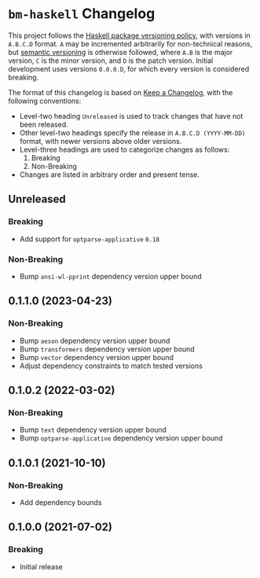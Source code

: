 # `bm-haskell` Changelog

This project follows the [Haskell package versioning policy][PVP], with
versions in `A.B.C.D` format.  `A` may be incremented arbitrarily for
non-technical reasons, but [semantic versioning][SemVer] is otherwise
followed, where `A.B` is the major version, `C` is the minor version, and `D`
is the patch version.  Initial development uses versions `0.0.0.D`, for which
every version is considered breaking.

[PVP]: <https://pvp.haskell.org/>
[SemVer]: <https://semver.org/>

The format of this changelog is based on [Keep a Changelog][KaC], with the
following conventions:

* Level-two heading `Unreleased` is used to track changes that have not been
  released.
* Other level-two headings specify the release in `A.B.C.D (YYYY-MM-DD)`
  format, with newer versions above older versions.
* Level-three headings are used to categorize changes as follows:
    1. Breaking
    2. Non-Breaking
* Changes are listed in arbitrary order and present tense.

[KaC]: <https://keepachangelog.com/en/1.0.0/>

## Unreleased

### Breaking

* Add support for `optparse-applicative` `0.18`

### Non-Breaking

* Bump `ansi-wl-pprint` dependency version upper bound

## 0.1.1.0 (2023-04-23)

### Non-Breaking

* Bump `aeson` dependency version upper bound
* Bump `transformers` dependency version upper bound
* Bump `vector` dependency version upper bound
* Adjust dependency constraints to match tested versions

## 0.1.0.2 (2022-03-02)

### Non-Breaking

* Bump `text` dependency version upper bound
* Bump `optparse-applicative` dependency version upper bound

## 0.1.0.1 (2021-10-10)

### Non-Breaking

* Add dependency bounds

## 0.1.0.0 (2021-07-02)

### Breaking

* Initial release
